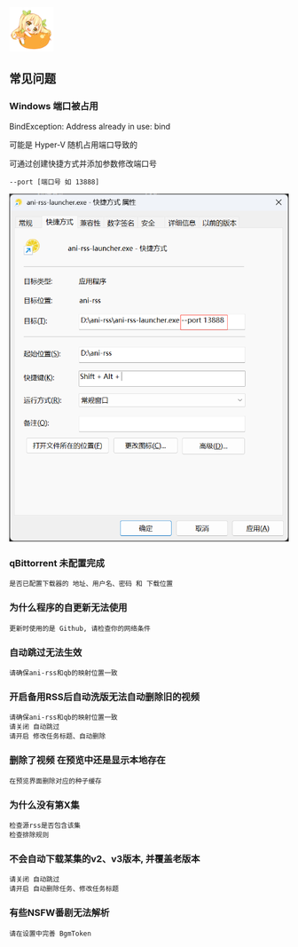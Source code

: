 <img alt="mikan-pic.png" height="80" width="80" src="./image/mikan-pic.png"/>

## 常见问题

### Windows 端口被占用

BindException: Address already in use: bind

可能是 Hyper-V 随机占用端口导致的

可通过创建快捷方式并添加参数修改端口号

    --port [端口号 如 13888]

![PixPin_2024-10-17_03-37-35.png](image/PixPin_2024-10-17_03-37-35.png)

### qBittorrent 未配置完成

    是否已配置下载器的 地址、用户名、密码 和 下载位置

### 为什么程序的自更新无法使用

    更新时使用的是 Github, 请检查你的网络条件

### 自动跳过无法生效

    请确保ani-rss和qb的映射位置一致

### 开启备用RSS后自动洗版无法自动删除旧的视频

    请确保ani-rss和qb的映射位置一致
    请关闭 自动跳过
    请开启 修改任务标题、自动删除

### 删除了视频 在预览中还是显示本地存在

    在预览界面删除对应的种子缓存

### 为什么没有第X集

    检查源rss是否包含该集
    检查排除规则

### 不会自动下载某集的v2、v3版本, 并覆盖老版本

    请关闭 自动跳过
    请开启 自动删除任务、修改任务标题

### 有些NSFW番剧无法解析

    请在设置中完善 BgmToken
